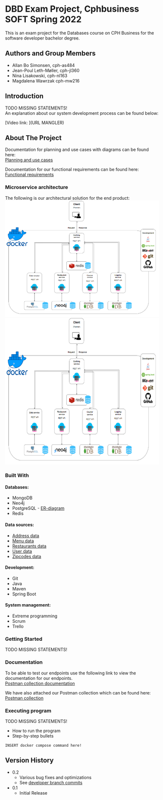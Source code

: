 # DBD Exam Project, Cphbusiness SOFT Spring 2022 

This is an exam project for the Databases course on CPH Business for the software developer bachelor degree.
  
## Authors and Group Members

- Allan Bo Simonsen, cph-as484
- Jean-Poul Leth-Møller, cph-jl360
- Nina Lisakowski, cph-nl163
- Magdalena Wawrzak cph-mw216
  
## Introduction
TODO MISSING STATEMENTS!   
An explanation about our system development process can be found below:

[Video link: ](URL MANGLER)  
  
## About The Project  
Documentation for planning and use cases with diagrams can be found here:  
[Planning and use cases](https://github.com/Jean-Poul/DBD-Exam-Project/blob/developer/Text/Planning%20and%20Use%20Cases.pdf)   
  
Documentation for our functional requirements can be found here:  
[Functional requirements](https://github.com/Jean-Poul/DBD-Exam-Project/blob/developer/Text/Functional%20requirements.pdf)  
    
### Microservice architecture  
The following is our architectural solution for the end product:  
![Alt System overview](/Drawings/FinalProduct.PNG "Microservice architecture")
<img src="Drawings/FinalProduct.PNG" width="640" height="480">

### Built With 
#### Databases:  
* MongoDB  
* Neo4j  
* PostgreSQL - [ER-diagram](https://github.com/Jean-Poul/DBD-Exam-Project/blob/developer/Drawings/ER-diagram.png)  
* Redis  

#### Data sources: 
* [Address data](https://api.dataforsyningen.dk/adresser?struktur=mini&kommunekode=0159)
* [Menu data](https://mealme.p.rapidapi.com/restaurants/details/menu)
* [Restaurants data](https://www.kaggle.com/datasets/shrutimehta/zomato-restaurants-data)
* [User data](https://www.mockaroo.com/)  
* [Zipcodes data](https://github.com/danielbahl/DK-Postnumre/blob/master/postnumre.sql)  
      
#### Development:  
* Git  
* Java   
* Maven   
* Spring Boot 
  
#### System management:  
* Extreme programming  
* Scrum  
* Trello  
     
### Getting Started  
TODO MISSING STATEMENTS!
     
### Documentation  
To be able to test our endpoints use the following link to view the documentation for our endpoints.  
[Postman collection documentation](https://documenter.getpostman.com/view/12822718/Uz5DqxXk#9267027e-6b0b-4f3b-b280-a0a9e8865af3)  
  
We have also attached our Postman collection which can be found here:  
[Postman collection](https://github.com/Jean-Poul/DBD-Exam-Project/tree/developer/Postman%20Collection)  
 
### Executing program
TODO MISSING STATEMENTS!  
* How to run the program
* Step-by-step bullets

```shell
INSERT docker compose command here!
```  

## Version History

* 0.2
    * Various bug fixes and optimizations
    * See [developer branch commits](https://github.com/Jean-Poul/DBD-Exam-Project/commits/developer)
* 0.1
    * Initial Release